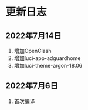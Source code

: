 # 更新日志

## 2022年7月14日

1. 增加OpenClash
2. 增加luci-app-adguardhome
3. 增加luci-theme-argon-18.06

## 2022年7月6日

1. 首次编译
